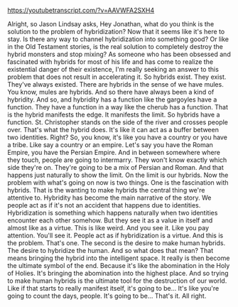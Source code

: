 https://youtubetranscript.com/?v=AAVWFA2SXH4

 Alright, so Jason Lindsay asks, Hey Jonathan, what do you think is the solution to the problem of hybridization? Now that it seems like it's here to stay. Is there any way to channel hybridization into something good? Or like in the Old Testament stories, is the real solution to completely destroy the hybrid monsters and stop mixing? As someone who has been obsessed and fascinated with hybrids for most of his life and has come to realize the existential danger of their existence, I'm really seeking an answer to this problem that does not result in accelerating it. So hybrids exist. They exist. They've always existed. There are hybrids in the sense of we have mules. You know, mules are hybrids. And so there have always been a kind of hybridity. And so, and hybridity has a function like the gargoyles have a function. They have a function in a way like the cherub has a function. That is the hybrid manifests the edge. It manifests the limit. So hybrids have a function. St. Christopher stands on the side of the river and crosses people over. That's what the hybrid does. It's like it can act as a buffer between two identities. Right? So, you know, it's like you have a country or you have a tribe. Like say a country or an empire. Let's say you have the Roman Empire, you have the Persian Empire. And in between somewhere where they touch, people are going to intermarry. They won't know exactly which side they're on. They're going to be a mix of Persian and Roman. And that happens just naturally to show the limit. On the limit is our hybrids. Now the problem with what's going on now is two things. One is the fascination with hybrids. That is the wanting to make hybrids the central thing we're attentive to. Hybridity has become the main narrative of the story. We people act as if it's not an accident that happens due to identities. Hybridization is something which happens naturally when two identities encounter each other somehow. But they see it as a value in itself and almost like as a virtue. This is like weird. And you see it. Like you pay attention. You'll see it. People act as if hybridization is a virtue. And this is the problem. That's one. The second is the desire to make human hybrids. The desire to hybridize the human. And so what does that mean? That means bringing the hybrid into the intelligent space. It really is then become the ultimate symbol of the end. Because it's like the abomination in the Holy of Holies. It's bringing the abomination into the highest place. And so trying to make human hybrids is the ultimate tool for the destruction of our world. Like if that starts to really manifest itself, it's going to be... It's like you're going to count the days, people. It's going to be... That's it. All right.